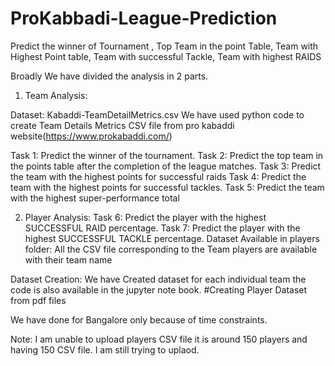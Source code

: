 # ProKabbadi-League-Prediction
Predict the winner of Tournament , Top Team in the point Table, Team with Highest Point table, Team with successful Tackle, Team with highest RAIDS

Broadly We have divided the analysis in 2 parts.
1) Team Analysis:

Dataset: Kabaddi-TeamDetailMetrics.csv 
We have used python code to create Team Details Metrics CSV file from pro kabaddi website(https://www.prokabaddi.com/)

Task 1: Predict the winner of the tournament.
Task 2: Predict the top team in the points table after the completion of the league matches.
Task 3: Predict the team with the highest points for successful raids
Task 4: Predict the team with the highest points for successful tackles.
Task 5: Predict the team with the highest super-performance total


2) Player Analysis:
Task 6: Predict the player with the highest SUCCESSFUL RAID percentage.
Task 7: Predict the player with the highest SUCCESSFUL TACKLE percentage. 
Dataset Available in players folder:
All the CSV file corresponding to the Team players are available with their team name

Dataset Creation:
We have Created dataset for each individual team the code is also available in the jupyter note book.
#Creating Player Dataset from pdf files

We have done for Bangalore only because of time constraints.

Note: I am unable to upload players CSV file it is around 150 players and having 150 CSV file.
      I am still trying to uplaod.
      
      
